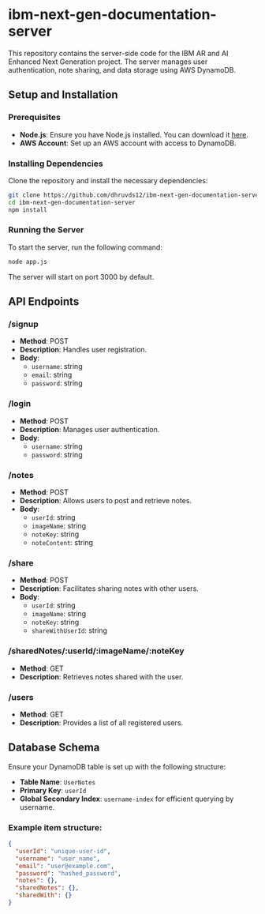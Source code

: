 # ibm-next-gen-documentation-server
This repository contains the server-side code for the IBM AR and AI Enhanced Next Generation project. The server manages user authentication, note sharing, and data storage using AWS DynamoDB.
## Setup and Installation

### Prerequisites

- **Node.js**: Ensure you have Node.js installed. You can download it [here](https://nodejs.org/).
- **AWS Account**: Set up an AWS account with access to DynamoDB.

### Installing Dependencies

Clone the repository and install the necessary dependencies:

```bash
git clone https://github.com/dhruvds12/ibm-next-gen-documentation-server.git
cd ibm-next-gen-documentation-server
npm install
```

### Running the Server

To start the server, run the following command:

```bash
node app.js
```

The server will start on port 3000 by default.

## API Endpoints

### /signup
- **Method**: POST
- **Description**: Handles user registration.
- **Body**:
  - `username`: string
  - `email`: string
  - `password`: string

### /login
- **Method**: POST
- **Description**: Manages user authentication.
- **Body**:
  - `username`: string
  - `password`: string

### /notes
- **Method**: POST
- **Description**: Allows users to post and retrieve notes.
- **Body**:
  - `userId`: string
  - `imageName`: string
  - `noteKey`: string
  - `noteContent`: string

### /share
- **Method**: POST
- **Description**: Facilitates sharing notes with other users.
- **Body**:
  - `userId`: string
  - `imageName`: string
  - `noteKey`: string
  - `shareWithUserId`: string

### /sharedNotes/:userId/:imageName/:noteKey
- **Method**: GET
- **Description**: Retrieves notes shared with the user.

### /users
- **Method**: GET
- **Description**: Provides a list of all registered users.

## Database Schema

Ensure your DynamoDB table is set up with the following structure:

- **Table Name**: `UserNotes`
- **Primary Key**: `userId`
- **Global Secondary Index**: `username-index` for efficient querying by username.

### Example item structure:

```json
{
  "userId": "unique-user-id",
  "username": "user_name",
  "email": "user@example.com",
  "password": "hashed_password",
  "notes": {},
  "sharedNotes": {},
  "sharedWith": {}
}
```